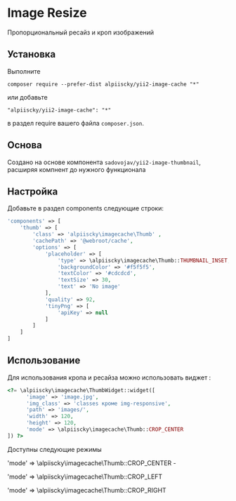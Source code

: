 Image Resize
============
Пропорциональный ресайз и кроп изображений

Установка
------------
Выполните 

```
composer require --prefer-dist alpiiscky/yii2-image-cache "*"
```

или добавьте

```
"alpiiscky/yii2-image-cache": "*"
```

в раздел require вашего файла `composer.json`.



Основа
-----

Создано на основе компонента ```sadovojav/yii2-image-thumbnail```, расширяя компнент до нужного функционала

Настройка
-----

Добавьте в раздел components следующие строки:

```php
'components' => [
    'thumb' => [
        'class' => 'alpiiscky\imagecache\Thumb' ,
        'cachePath' => '@webroot/cache',
        'options' => [
            'placeholder' => [
                'type' => \alpiiscky\imagecache\Thumb::THUMBNAIL_INSET,
                'backgroundColor' => '#f5f5f5',
                'textColor' => '#cdcdcd',
                'textSize' => 30,
                'text' => 'No image'
            ],
            'quality' => 92,
            'tinyPng' => [
                'apiKey' => null
            ]
        ]
    ]
]
```

Использование
-----

Для использования кропа и ресайза можно использовать виджет  :

```php
<?= \alpiiscky\imagecache\ThumbWidget::widget([
      'image' => 'image.jpg',
      'img_class' => 'classes кроме img-responsive',
      'path' => 'images/',
      'width' => 120,
      'height' => 120,
      'mode' => \alpiiscky\imagecache\Thumb::CROP_CENTER
]) ?>
```

Доступны следующие режимы 

'mode' => \alpiiscky\imagecache\Thumb::CROP_CENTER - 

'mode' => \alpiiscky\imagecache\Thumb::CROP_LEFT

'mode' => \alpiiscky\imagecache\Thumb::CROP_RIGHT



